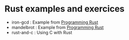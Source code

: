 # Rust examples and exercices

* iron-gcd : Example from [Programming Rust](http://shop.oreilly.com/product/0636920040385.do)
* mandelbrot : Example from [Programming Rust](http://shop.oreilly.com/product/0636920040385.do) 
* rust-and-c : Using C with Rust
